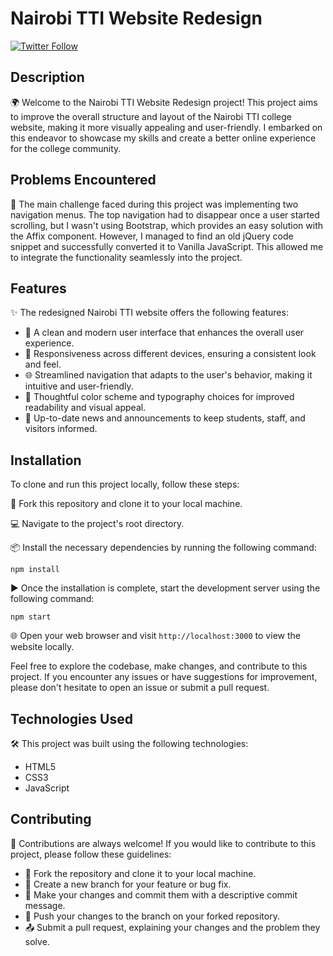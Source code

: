 # Nairobi TTI Website Redesign
[![Twitter Follow](https://img.shields.io/twitter/follow/ciamuthama?style=social&logo=twitter)](https://twitter.com/ciamuthama)

## Description

🌍 Welcome to the Nairobi TTI Website Redesign project! This project aims to improve the overall structure and layout of the Nairobi TTI college website, making it more visually appealing and user-friendly. I embarked on this endeavor to showcase my skills and create a better online experience for the college community.

## Problems Encountered

🔧 The main challenge faced during this project was implementing two navigation menus. The top navigation had to disappear once a user started scrolling, but I wasn't using Bootstrap, which provides an easy solution with the Affix component. However, I managed to find an old jQuery code snippet and successfully converted it to Vanilla JavaScript. This allowed me to integrate the functionality seamlessly into the project.

## Features

✨ The redesigned Nairobi TTI website offers the following features:

- 🏢 A clean and modern user interface that enhances the overall user experience.
- 📱 Responsiveness across different devices, ensuring a consistent look and feel.
- 🌐 Streamlined navigation that adapts to the user's behavior, making it intuitive and user-friendly.
- 🌈 Thoughtful color scheme and typography choices for improved readability and visual appeal.
- 📅 Up-to-date news and announcements to keep students, staff, and visitors informed.

## Installation

To clone and run this project locally, follow these steps:

🍴 Fork this repository and clone it to your local machine.

💻 Navigate to the project's root directory.

📦 Install the necessary dependencies by running the following command:

```
npm install
```
▶️ Once the installation is complete, start the development server using the following command:
```
npm start
```
🌐 Open your web browser and visit `http://localhost:3000` to view the website locally.

Feel free to explore the codebase, make changes, and contribute to this project. If you encounter any issues or have suggestions for improvement, please don't hesitate to open an issue or submit a pull request.

## Technologies Used
🛠️ This project was built using the following technologies:

- HTML5
- CSS3
- JavaScript

## Contributing
🤝 Contributions are always welcome! If you would like to contribute to this project, please follow these guidelines:

- 👯 Fork the repository and clone it to your local machine.
- 🌿 Create a new branch for your feature or bug fix.
- 📝 Make your changes and commit them with a descriptive commit message.
- 📩 Push your changes to the branch on your forked repository.
- 📤 Submit a pull request, explaining your changes and the problem they solve.
